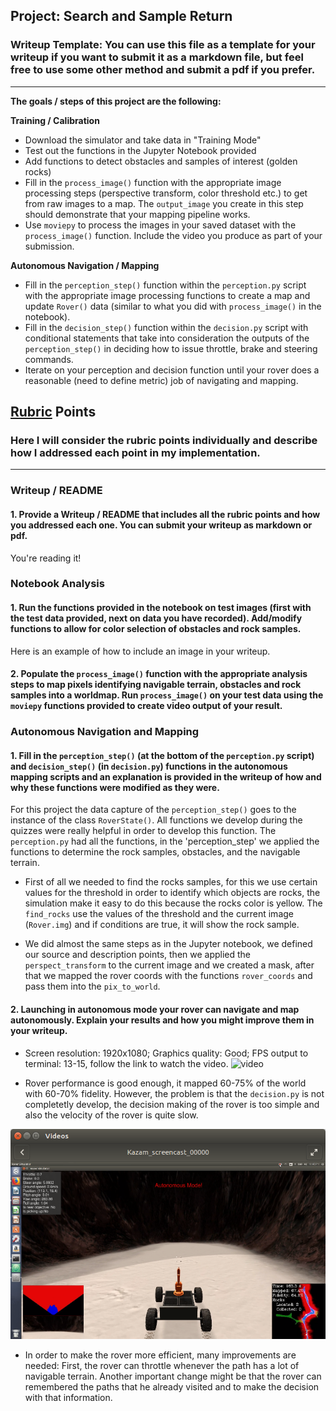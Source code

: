 ## Project: Search and Sample Return
### Writeup Template: You can use this file as a template for your writeup if you want to submit it as a markdown file, but feel free to use some other method and submit a pdf if you prefer.

---


**The goals / steps of this project are the following:**  

**Training / Calibration**  

* Download the simulator and take data in "Training Mode"
* Test out the functions in the Jupyter Notebook provided
* Add functions to detect obstacles and samples of interest (golden rocks)
* Fill in the `process_image()` function with the appropriate image processing steps (perspective transform, color threshold etc.) to get from raw images to a map.  The `output_image` you create in this step should demonstrate that your mapping pipeline works.
* Use `moviepy` to process the images in your saved dataset with the `process_image()` function.  Include the video you produce as part of your submission.

**Autonomous Navigation / Mapping**

* Fill in the `perception_step()` function within the `perception.py` script with the appropriate image processing functions to create a map and update `Rover()` data (similar to what you did with `process_image()` in the notebook).
* Fill in the `decision_step()` function within the `decision.py` script with conditional statements that take into consideration the outputs of the `perception_step()` in deciding how to issue throttle, brake and steering commands.
* Iterate on your perception and decision function until your rover does a reasonable (need to define metric) job of navigating and mapping.  

## [Rubric](https://review.udacity.com/#!/rubrics/916/view) Points
### Here I will consider the rubric points individually and describe how I addressed each point in my implementation.  

---
### Writeup / README

#### 1. Provide a Writeup / README that includes all the rubric points and how you addressed each one.  You can submit your writeup as markdown or pdf.  

You're reading it!

### Notebook Analysis
#### 1. Run the functions provided in the notebook on test images (first with the test data provided, next on data you have recorded). Add/modify functions to allow for color selection of obstacles and rock samples.
Here is an example of how to include an image in your writeup.




#### 2. Populate the `process_image()` function with the appropriate analysis steps to map pixels identifying navigable terrain, obstacles and rock samples into a worldmap.  Run `process_image()` on your test data using the `moviepy` functions provided to create video output of your result.


### Autonomous Navigation and Mapping

#### 1. Fill in the `perception_step()` (at the bottom of the `perception.py` script) and `decision_step()` (in `decision.py`) functions in the autonomous mapping scripts and an explanation is provided in the writeup of how and why these functions were modified as they were.

For this project the data capture of the `perception_step()` goes to the instance of the class `RoverState()`. All functions we develop during the quizzes were really helpful in order to develop this function. The `perception.py` had all the functions, in the 'perception_step' we applied the functions to determine the rock samples, obstacles, and the navigable terrain.

* First of all we needed to find the rocks samples, for this we use certain values for the threshold in order to identify which objects are rocks, the simulation make it easy to do this because the rocks color is yellow. The `find_rocks` use the values of the threshold and the current image (`Rover.img`) and if conditions are true, it will show the rock sample.

* We did almost the same steps as in the Jupyter notebook, we defined our source and description points, then we applied the `perspect_transform` to the current image and we created a mask, after that we mapped the rover coords with the functions `rover_coords` and pass them into the `pix_to_world`.

#### 2. Launching in autonomous mode your rover can navigate and map autonomously.  Explain your results and how you might improve them in your writeup.  

* Screen resolution: 1920x1080; Graphics quality: Good; FPS output to terminal: 13-15, follow the link to watch the video. ![video](https://www.youtube.com/watch?v=XILRbSKBlKc)

* Rover performance is good enough, it mapped 60-75% of the world with 60-70% fidelity. However, the problem is that the `decision.py` is not completetly develop, the decision making of the rover is too simple and also the velocity of the rover is quite slow.

![Last Frame](RoverSimu.png)

* In order to make the rover more efficient, many improvements are needed: First, the rover can throttle whenever the path has a lot of navigable terrain. Another important change might be that the rover can remembered the paths that he already visited and to make the decision with that information.
